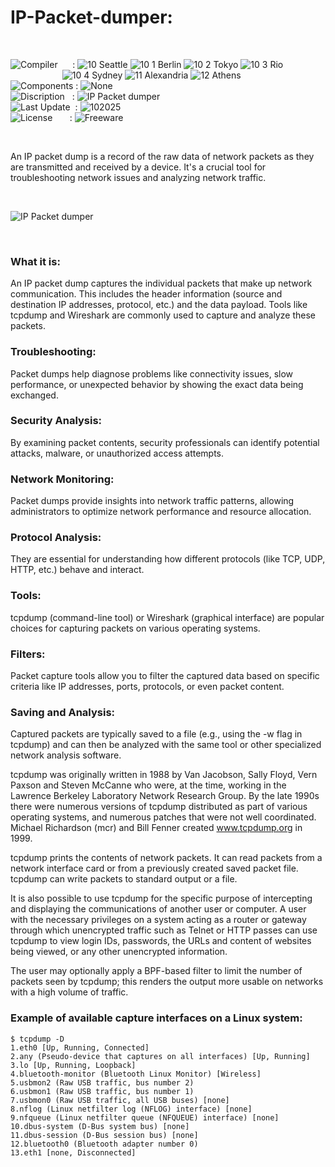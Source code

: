# IP-Packet-dumper:

</br>

![Compiler](https://github.com/user-attachments/assets/a916143d-3f1b-4e1f-b1e0-1067ef9e0401) &nbsp;&nbsp;&nbsp;&nbsp;&nbsp;: ![10 Seattle](https://github.com/user-attachments/assets/c70b7f21-688a-4239-87c9-9a03a8ff25ab) ![10 1 Berlin](https://github.com/user-attachments/assets/bdcd48fc-9f09-4830-b82e-d38c20492362) ![10 2 Tokyo](https://github.com/user-attachments/assets/5bdb9f86-7f44-4f7e-aed2-dd08de170bd5) ![10 3 Rio](https://github.com/user-attachments/assets/e7d09817-54b6-4d71-a373-22ee179cd49c)   
&nbsp;&nbsp;&nbsp;&nbsp;&nbsp;&nbsp;&nbsp;&nbsp;&nbsp;&nbsp;&nbsp;&nbsp;&nbsp;&nbsp;&nbsp;&nbsp;&nbsp;&nbsp;&nbsp;&nbsp;&nbsp;![10 4 Sydney](https://github.com/user-attachments/assets/e75342ca-1e24-4a7e-8fe3-ce22f307d881) ![11 Alexandria](https://github.com/user-attachments/assets/64f150d0-286a-4edd-acab-9f77f92d68ad) ![12 Athens](https://github.com/user-attachments/assets/59700807-6abf-4e6d-9439-5dc70fc0ceca)  
![Components](https://github.com/user-attachments/assets/d6a7a7a4-f10e-4df1-9c4f-b4a1a8db7f0e) : ![None](https://github.com/user-attachments/assets/30ebe930-c928-4aaf-a8e1-5f68ec1ff349)  
![Discription](https://github.com/user-attachments/assets/4a778202-1072-463a-bfa3-842226e300af) &nbsp;&nbsp;: ![IP Packet dumper](https://github.com/user-attachments/assets/95812c45-6af9-4da7-a735-d63b0b7a490f)  
![Last Update](https://github.com/user-attachments/assets/e1d05f21-2a01-4ecf-94f3-b7bdff4d44dd) &nbsp;: ![102025](https://github.com/user-attachments/assets/62cea8cc-bd7d-49bd-b920-5590016735c0)  
![License](https://github.com/user-attachments/assets/ff71a38b-8813-4a79-8774-09a2f3893b48) &nbsp;&nbsp;&nbsp;&nbsp;&nbsp;&nbsp;: ![Freeware](https://github.com/user-attachments/assets/1fea2bbf-b296-4152-badd-e1cdae115c43)

</br>

An IP packet dump is a record of the raw data of network packets as they are transmitted and received by a device. It's a crucial tool for troubleshooting network issues and analyzing network traffic. 

</br>

![IP Packet dumper](https://github.com/user-attachments/assets/fcc2928b-e2d4-417f-acbe-09b356a6e44b)

</br>

### What it is:
An IP packet dump captures the individual packets that make up network communication. This includes the header information (source and destination IP addresses, protocol, etc.) and the data payload. 
Tools like tcpdump and Wireshark are commonly used to capture and analyze these packets. 

### Troubleshooting:
Packet dumps help diagnose problems like connectivity issues, slow performance, or unexpected behavior by showing the exact data being exchanged. 

### Security Analysis:
By examining packet contents, security professionals can identify potential attacks, malware, or unauthorized access attempts. 

### Network Monitoring:
Packet dumps provide insights into network traffic patterns, allowing administrators to optimize network performance and resource allocation. 

### Protocol Analysis:
They are essential for understanding how different protocols (like TCP, UDP, HTTP, etc.) behave and interact. 

### Tools:
tcpdump (command-line tool) or Wireshark (graphical interface) are popular choices for capturing packets on various operating systems. 

### Filters:
Packet capture tools allow you to filter the captured data based on specific criteria like IP addresses, ports, protocols, or even packet content. 

### Saving and Analysis:
Captured packets are typically saved to a file (e.g., using the -w flag in tcpdump) and can then be analyzed with the same tool or other specialized network analysis software.

tcpdump was originally written in 1988 by Van Jacobson, Sally Floyd, Vern Paxson and Steven McCanne who were, at the time, working in the Lawrence Berkeley Laboratory Network Research Group. By the late 1990s there were numerous versions of tcpdump distributed as part of various operating systems, and numerous patches that were not well coordinated. Michael Richardson (mcr) and Bill Fenner created www.tcpdump.org in 1999.

tcpdump prints the contents of network packets. It can read packets from a network interface card or from a previously created saved packet file. tcpdump can write packets to standard output or a file.

It is also possible to use tcpdump for the specific purpose of intercepting and displaying the communications of another user or computer. A user with the necessary privileges on a system acting as a router or gateway through which unencrypted traffic such as Telnet or HTTP passes can use tcpdump to view login IDs, passwords, the URLs and content of websites being viewed, or any other unencrypted information.

The user may optionally apply a BPF-based filter to limit the number of packets seen by tcpdump; this renders the output more usable on networks with a high volume of traffic.

### Example of available capture interfaces on a Linux system:

```
$ tcpdump -D
1.eth0 [Up, Running, Connected]
2.any (Pseudo-device that captures on all interfaces) [Up, Running]
3.lo [Up, Running, Loopback]
4.bluetooth-monitor (Bluetooth Linux Monitor) [Wireless]
5.usbmon2 (Raw USB traffic, bus number 2)
6.usbmon1 (Raw USB traffic, bus number 1)
7.usbmon0 (Raw USB traffic, all USB buses) [none]
8.nflog (Linux netfilter log (NFLOG) interface) [none]
9.nfqueue (Linux netfilter queue (NFQUEUE) interface) [none]
10.dbus-system (D-Bus system bus) [none]
11.dbus-session (D-Bus session bus) [none]
12.bluetooth0 (Bluetooth adapter number 0)
13.eth1 [none, Disconnected]
```
